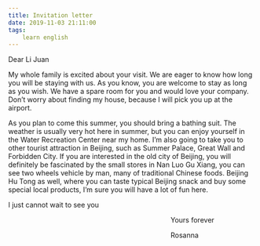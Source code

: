 ```yaml
---
title: Invitation letter
date: 2019-11-03 21:11:00
tags:
    learn english
---
```

Dear Li Juan

My whole family is excited about your visit. We
are eager to know how long you will be staying with us. As you know, you are
welcome to stay as long as you wish. We have a spare room for you and would
love your company. Don’t worry about finding my house, because I will pick you
up at the airport.

As you plan to come this summer, you should
bring a bathing suit. The weather is usually very hot here in summer, but you
can enjoy yourself in the Water Recreation Center near my home. I’m also going
to take you to other tourist attraction in Beijing, such as Summer Palace,
Great Wall and Forbidden City. If you are interested in the old city of
Beijing, you will definitely be fascinated by the small stores in Nan Luo Gu
Xiang, you can see two wheels vehicle by man, many of traditional Chinese foods.
Beijing Hu Tong as well, where you can taste typical Beijing snack and buy some
special local products, I’m sure you will have a lot of fun here.

I just cannot wait to see you 

                                                                                    Yours
forever

                                                                                    Rosanna